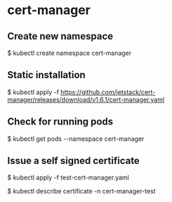 # cert-manager

## Create new namespace

$ kubectl create namespace cert-manager

## Static installation

$ kubectl apply -f https://github.com/jetstack/cert-manager/releases/download/v1.6.1/cert-manager.yaml

## Check for running pods

$ kubectl get pods --namespace cert-manager

## Issue a self signed certificate 

$ kubectl apply -f test-cert-manager.yaml

$ kubectl describe certificate -n cert-manager-test



